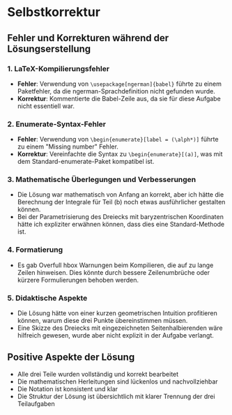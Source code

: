 # Selbstkorrektur

## Fehler und Korrekturen während der Lösungserstellung

### 1. LaTeX-Kompilierungsfehler
- **Fehler**: Verwendung von `\usepackage[ngerman]{babel}` führte zu einem Paketfehler, da die ngerman-Sprachdefinition nicht gefunden wurde.
- **Korrektur**: Kommentierte die Babel-Zeile aus, da sie für diese Aufgabe nicht essentiell war.

### 2. Enumerate-Syntax-Fehler
- **Fehler**: Verwendung von `\begin{enumerate}[label = (\alph*)]` führte zu einem "Missing number" Fehler.
- **Korrektur**: Vereinfachte die Syntax zu `\begin{enumerate}[(a)]`, was mit dem Standard-enumerate-Paket kompatibel ist.

### 3. Mathematische Überlegungen und Verbesserungen
- Die Lösung war mathematisch von Anfang an korrekt, aber ich hätte die Berechnung der Integrale für Teil (b) noch etwas ausführlicher gestalten können.
- Bei der Parametrisierung des Dreiecks mit baryzentrischen Koordinaten hätte ich expliziter erwähnen können, dass dies eine Standard-Methode ist.

### 4. Formatierung
- Es gab Overfull hbox Warnungen beim Kompilieren, die auf zu lange Zeilen hinweisen. Dies könnte durch bessere Zeilenumbrüche oder kürzere Formulierungen behoben werden.

### 5. Didaktische Aspekte
- Die Lösung hätte von einer kurzen geometrischen Intuition profitieren können, warum diese drei Punkte übereinstimmen müssen.
- Eine Skizze des Dreiecks mit eingezeichneten Seitenhalbierenden wäre hilfreich gewesen, wurde aber nicht explizit in der Aufgabe verlangt.

## Positive Aspekte der Lösung
- Alle drei Teile wurden vollständig und korrekt bearbeitet
- Die mathematischen Herleitungen sind lückenlos und nachvollziehbar
- Die Notation ist konsistent und klar
- Die Struktur der Lösung ist übersichtlich mit klarer Trennung der drei Teilaufgaben